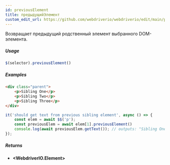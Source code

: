 ```yaml
---
id: previousElement
title: предыдущийЭлемент
custom_edit_url: https://github.com/webdriverio/webdriverio/edit/main/packages/webdriverio/src/commands/element/previousElement.ts
---
```


Возвращает предыдущий родственный элемент выбранного DOM-элемента.

##### Usage

```js
$(selector).previousElement()
```

##### Examples

```html title="index.html"
<div class="parent">
    <p>Sibling One</p>
    <p>Sibling Two</p>
    <p>Sibling Three</p>
</div>
```

```js title="previousElement.js"
it('should get text from previous sibling element', async () => {
    const elem = await $$('p');
    const previousElem = await elem[1].previousElement()
    console.log(await previousElem.getText()); // outputs: "Sibling One"
});
```

##### Returns

- **&lt;WebdriverIO.Element&gt;**